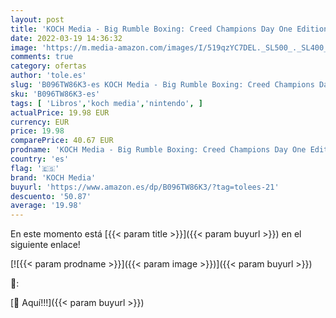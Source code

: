 ```yaml
---
layout: post
title: 'KOCH Media - Big Rumble Boxing: Creed Champions Day One Edition  Nintendo Switch '
date: 2022-03-19 14:36:32
image: 'https://m.media-amazon.com/images/I/519qzYC7DEL._SL500_._SL400_.jpg'
comments: true
category: ofertas
author: 'tole.es'
slug: 'B096TW86K3-es KOCH Media - Big Rumble Boxing: Creed Champions Day One...'
sku: 'B096TW86K3-es'
tags: [ 'Libros','koch media','nintendo', ]
actualPrice: 19.98 EUR
currency: EUR
price: 19.98
comparePrice: 40.67 EUR
prodname: 'KOCH Media - Big Rumble Boxing: Creed Champions Day One Edition  Nintendo Switch '
country: 'es'
flag: '🇪🇸'
brand: 'KOCH Media'
buyurl: 'https://www.amazon.es/dp/B096TW86K3/?tag=tolees-21'
descuento: '50.87'
average: '19.98'
---
```


En este momento está [{{< param title >}}]({{< param buyurl >}}) en el siguiente enlace!

[![{{< param prodname >}}]({{< param image >}})]({{< param buyurl >}})

🔎:


[🛒 Aquí!!!]({{< param buyurl >}})
